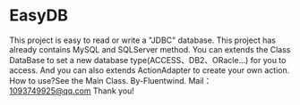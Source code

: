 # EasyDB
This project is easy to read or write a "JDBC" database.
This project has already contains MySQL and SQLServer method.
You can extends the Class DataBase to set a new database type(ACCESS、DB2、ORacle...) for you to access.
And  you can also extends ActionAdapter to create your own action.
How to use?See the Main Class.
By-Fluentwind.
Mail：1093749925@qq.com
Thank you!
